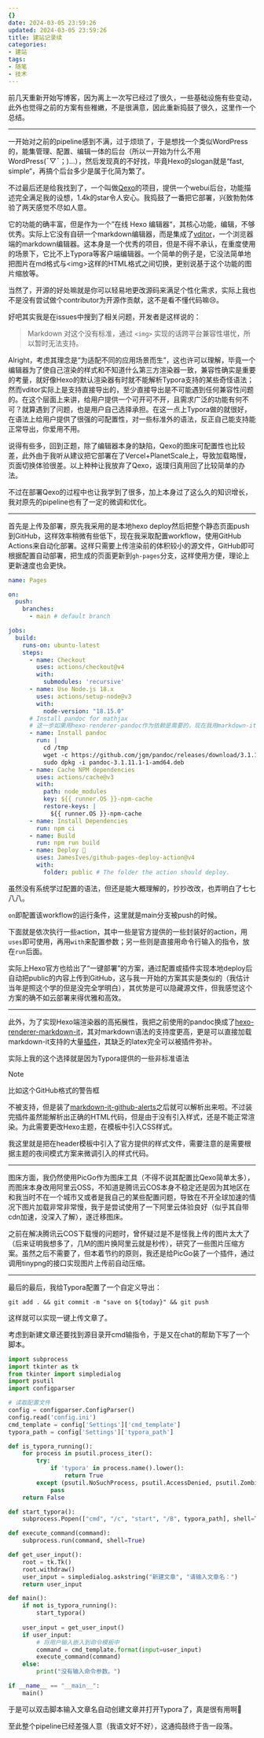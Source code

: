 ```yaml
---
{}
date: 2024-03-05 23:59:26
updated: 2024-03-05 23:59:26
title: 建站记录续
categories:
- 建站
tags:
- 随笔
- 技术
---
```


前几天重新开始写博客，因为离上一次写已经过了很久，一些基础设施有些变动，此外也觉得之前的方案有些稚嫩，不是很满意，因此重新捣鼓了很久，这里作一个总结。

---

一开始对之前的pipeline感到不满，过于烦琐了，于是想找一个类似WordPress的，能集管理、配置、编辑一体的后台（所以一开始为什么不用WordPress(ˉ▽ˉ；)...），然后发现真的不好找，毕竟Hexo的slogan就是“fast, simple“，再搞个后台多少是属于化简为繁了。

不过最后还是给我找到了，一个叫做[Qexo](https://github.com/Qexo/Qexo)的项目，提供一个webui后台，功能描述完全满足我的设想，1.4k的star令人安心。我捣鼓了一番把它部署，兴致勃勃体验了两天感觉不尽如人意。

它的功能的确丰富，但是作为一个”在线 Hexo 编辑器“，其核心功能，编辑，不够优秀。实际上它没有自研一个markdown编辑器，而是集成了[vditor](https://github.com/Vanessa219/vditor)，一个浏览器端的markdown编辑器。这本身是一个优秀的项目，但是不得不承认，在重度使用的场景下，它比不上Typora等客户端编辑器。一个简单的例子是，它没法简单地把图片在md格式与\<img\>这样的HTML格式之间切换，更别说基于这个功能的图片缩放等。

当然了，开源的好处嘛就是你可以轻易地更改源码来满足个性化需求，实际上我也不是没有尝试做个contributor为开源作贡献，这不是看不懂代码嘛😢。

好吧其实我是在issues中搜到了相关问题，开发者是这样说的：

> Markdown 对这个没有标准，通过 `<img>` 实现的话跨平台兼容性堪忧，所以暂时无法支持。

Alright，考虑其理念是“为适配不同的应用场景而生”，这也许可以理解，毕竟一个编辑器为了使自己渲染的样式和不知道什么第三方渲染器一致，兼容性确实是重要的考量，就好像Hexo的默认渲染器有时就不能解析Typora支持的某些奇怪语法；然而vditor实际上是支持直接导出的，至少直接导出是不可能遇到任何兼容性问题的。在这个层面上来讲，给用户提供一个可开可不开，且需求广泛的功能有何不可？就算遇到了问题，也是用户自己选择承担。在这一点上Typora做的就很好，在语法上给用户提供了很强的可配置性，对一些标准外的语法，反正自己能支持能正常导出，你爱用不用。

说得有些多，回到正题，除了编辑器本身的缺陷，Qexo的图床可配置性也比较差，此外由于我听从建议把它部署在了Vercel+PlanetScale上，导致加载略慢，页面切换体验很差。以上种种让我放弃了Qexo，返璞归真用回了比较简单的办法。

不过在部署Qexo的过程中也让我学到了很多，加上本身过了这么久的知识增长，我对原先的pipeline也有了一定的微调和优化。

---

首先是上传及部署，原先我采用的是本地hexo deploy然后把整个静态页面push到GitHub，这样效率稍微有些低下，现在我采取配置workflow，使用GitHub Actions来自动化部署。这样只需要上传渲染前的体积较小的源文件，GitHub即可根据配置自动部署，把生成的页面更新到`gh-pages`分支，这样使用方便，理论上更新速度也会更快。

```yaml
name: Pages

on:
  push:
    branches:
      - main # default branch

jobs:
  build:
    runs-on: ubuntu-latest
    steps:
      - name: Checkout
        uses: actions/checkout@v4
        with:
          submodules: 'recursive'
      - name: Use Node.js 18.x
        uses: actions/setup-node@v3
        with:
          node-version: "18.15.0"
      # Install pandoc for mathjax 
      # 这一步如果用hexo-renderer-pandoc作为依赖是需要的，现在我用markdown-it就不用了。
      - name: Install pandoc
        run: |
          cd /tmp
          wget -c https://github.com/jgm/pandoc/releases/download/3.1.11.1/pandoc-3.1.11.1-1-amd64.deb
          sudo dpkg -i pandoc-3.1.11.1-1-amd64.deb
      - name: Cache NPM dependencies
        uses: actions/cache@v3
        with:
          path: node_modules
          key: ${{ runner.OS }}-npm-cache
          restore-keys: |
            ${{ runner.OS }}-npm-cache
      - name: Install Dependencies
        run: npm ci
      - name: Build
        run: npm run build
      - name: Deploy 🚀
        uses: JamesIves/github-pages-deploy-action@v4
        with:
          folder: public # The folder the action should deploy.
```

虽然没有系统学过配置的语法，但还是能大概理解的，抄抄改改，也弄明白了七七八八。

`on`即配置该workflow的运行条件，这里就是main分支被push的时候。

下面就是依次执行一些action，其中一些是官方提供的一些封装好的action，用`uses`即可使用，再用`with`来配置参数；另一些则是直接用命令行输入的指令，放在`run`后面。

实际上Hexo官方也给出了“一键部署”的方案，通过配置或插件实现本地deploy后自动把public的内容上传到GitHub，这与我一开始的方案其实是类似的（我估计当年是照这个学的但是没完全学明白），其优势是可以隐藏源文件，但我感觉这个方案的确不如云部署来得优雅和高效。

---

此外，为了实现Hexo端渲染器的高拓展性，我把之前使用的pandoc换成了[hexo-renderer-markdown-it](https://github.com/hexojs/hexo-renderer-markdown-it/tree/master)，其对markdown语法的支持度更高，更是可以直接加载markdown-it支持的大量[插件](https://github.com/markdown-it)，其缺乏的latex完全可以被插件弥补。

实际上我的这个选择就是因为Typora提供的一些非标准语法

> [!NOTE]
>
> 比如这个GitHub格式的警告框

不被支持，但是装了[markdown-it-github-alerts](https://github.com/antfu/markdown-it-github-alerts)之后就可以解析出来啦。不过装完插件虽然能解析出正确的HTML代码，但是由于没有引入样式，还是不能正常渲染。为此需要更改Hexo主题，在模板中引入CSS样式。

我这里就是把在header模板中引入了官方提供的样式文件，需要注意的是需要根据主题的夜间模式方案来微调引入的样式代码。

---

图床方面，我仍然使用PicGo作为图床工具（不得不说其配置比Qexo简单太多），而图床本身改用阿里云OSS，不知道是腾讯云COS本身不稳定还是因为其地区在和我当时不在一个城市又或者是我自己的某些配置问题，导致在不开全球加速的情况下图片加载非常非常慢，我于是尝试使用了一下阿里云体验良好（似乎其自带cdn加速，没深入了解），遂迁移图床。

之前在解决腾讯云COS下载慢的问题时，曾怀疑过是不是怪我上传的图片太大了（后来证明我想多了，几M的图片换阿里云就是秒传），研究了一些图片压缩方案。虽然之后不需要了，但本着节约的原则，我还是给PicGo装了一个插件，通过调用tinypng的接口实现图片上传前自动压缩。

---

最后的最后，我给Typora配置了一个自定义导出：

`git add . && git commit -m "save on ${today}" && git push`

这样就可以实现一键上传文章了。

考虑到新建文章还要找到源目录开cmd输指令，于是又在chat的帮助下写了一个脚本。

```python
import subprocess
import tkinter as tk
from tkinter import simpledialog
import psutil
import configparser

# 读取配置文件
config = configparser.ConfigParser()
config.read('config.ini')
cmd_template = config['Settings']['cmd_template']
typora_path = config['Settings']['typora_path']

def is_typora_running():
    for process in psutil.process_iter():
        try:
            if 'typora' in process.name().lower():
                return True
        except (psutil.NoSuchProcess, psutil.AccessDenied, psutil.ZombieProcess):
            pass
    return False

def start_typora():
    subprocess.Popen(["cmd", "/c", "start", "/B", typora_path], shell=True)

def execute_command(command):
    subprocess.run(command, shell=True)

def get_user_input():
    root = tk.Tk()
    root.withdraw()
    user_input = simpledialog.askstring("新建文章", "请输入文章名：")
    return user_input

def main():
    if not is_typora_running():
        start_typora()
    
    user_input = get_user_input()
    if user_input:
        # 将用户输入嵌入到命令模板中
        command = cmd_template.format(input=user_input)
        execute_command(command)
    else:
        print("没有输入命令参数。")

if __name__ == "__main__":
    main()
```

于是可以双击脚本输入文章名自动创建文章并打开Typora了，真是很有用啊🤪

至此整个pipeline已经差强人意（我语文好不好），这通捣鼓终于告一段落。

